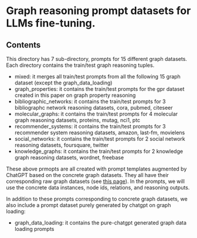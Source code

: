 # Graph reasoning prompt datasets for LLMs fine-tuning. 

## Contents

This directory has 7 sub-directory, prompts for 15 different graph datasets. Each directory contains the train/test graph reasoning tuples.

- mixed: it merges all train/test prompts from all the following 15 graph dataset (except the graph_data_loading)
- graph_properties: it contains the train/test prompts for the gpr dataset created in this paper on graph property reasoning
- bibliographic_networks: it contains the train/test prompts for 3 bibliographc network reasoning datasets, cora, pubmed, citeseer
- molecular_graphs: it contains the train/test prompts for 4 molecular graph reasoning datasets, proteins, mutag, nci1, ptc
- recommender_systems: it contains the train/test prompts for 3 recommender system reasoning datasets, amazon, last-fm, movielens
- social_networks: it contains the train/test prompts for 2 social network reasoning datasets, foursquare, twitter
- knowledge_graphs: it contains the train/test prompts for 2 knowledge graph reasoning datasets, wordnet, freebase

These above prmopts are all created with prompt templates augmented by ChatGPT based on the concrete graph datasets. They all have their corresponding raw graph datasets (see [this page](https://github.com/jwzhanggy/Graph_Toolformer/tree/main/Graph_Toolformer_Package#graph-datasets-used-in-graph-toolformer)). In the prompts, we will use the concrete data instances, node ids, relations, and reasoning outputs. 

In addition to these prompts corresponding to concrete graph datasets, we also include a prompt dataset purely generated by chatgpt on graph loading:

- graph_data_loading: it contains the pure-chatgpt generated graph data loading prompts

